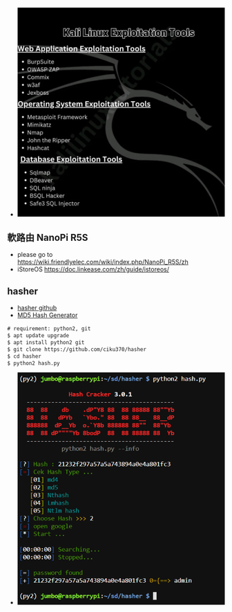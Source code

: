 * ![list](https://github.com/jumbokh/Network-class/blob/main/images/ExploitationTools.jpg)
## 軟路由 NanoPi R5S
* please go to https://wiki.friendlyelec.com/wiki/index.php/NanoPi_R5S/zh  
* iStoreOS https://doc.linkease.com/zh/guide/istoreos/
## hasher
* [hasher github](https://github.com/ciku370/hasher?fbclid=IwAR0UHmTLwpRDLSPR3yH1_TgA3fzN9JalVZhAu9xUGOHr92I8_0bgid5tnww)
* [MD5 Hash Generator](https://www.md5hashgenerator.com/)
```
# requirement: python2, git
$ apt update upgrade
$ apt install python2 git
$ git clone https://github.com/ciku370/hasher
$ cd hasher
$ python2 hash.py
```
* ![hasher](https://github.com/jumbokh/Network-class/blob/main/images/hasher.PNG)
